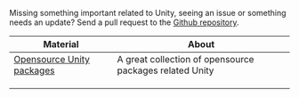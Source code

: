 

Missing something important related to Unity, seeing an issue or something needs an update? Send a pull request to the [Github repository](https://github.com/FoxsterDev/MyBlogMaterials).

| **Material**                                                                           | About                                                   |
|----------------------------------------------------------------------------------------|---------------------------------------------------------|
| [Opensource Unity packages](https://github.com/StefanoCecere/awesome-opensource-unity) | A great collection of opensource packages related Unity |
|                                                                                        |                                                         |
|                                                                                        |                                                         |
|                                                                                        |                                                         |